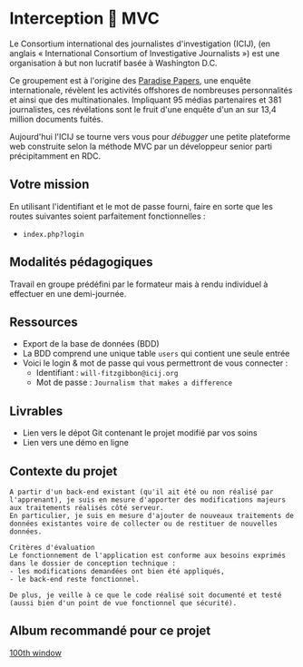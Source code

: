 # Interception 🐹 MVC

Le Consortium international des journalistes d'investigation (ICIJ), (en anglais « International Consortium of Investigative Journalists ») est une organisation à but non lucratif basée à Washington D.C.

Ce groupement est à l'origine des [Paradise Papers](https://fr.wikipedia.org/wiki/Paradise_Papers), une enquête internationale, révèlent les activités offshores de nombreuses personnalités et ainsi que des multinationales. Impliquant 95 médias partenaires et 381 journalistes, ces révélations sont le fruit d'une enquête d'un an sur 13,4 million documents fuités.

Aujourd'hui l'ICIJ se tourne vers vous pour *débugger* une petite plateforme web construite selon la méthode MVC par un développeur senior parti précipitamment en RDC.

## Votre mission

En utilisant l'identifiant et le mot de passe fourni, faire en sorte que les routes suivantes soient parfaitement fonctionnelles :
- `index.php?login`

## Modalités pédagogiques

Travail en groupe prédéfini par le formateur mais à rendu individuel à effectuer en une demi-journée.

## Ressources

- Export de la base de données (BDD)
- La BDD comprend une unique table `users` qui contient une seule entrée
- Voici le login & mot de passe qui vous permettront de vous connecter :
  - Identifiant : `will-fitzgibbon@icij.org`
  - Mot de passe : `Journalism that makes a difference`

## Livrables

- Lien vers le dépot Git contenant le projet modifié par vos soins
- Lien vers une démo en ligne

## Contexte du projet

```
A partir d'un back-end existant (qu'il ait été ou non réalisé par l'apprenant), je suis en mesure d'apporter des modifications majeurs aux traitements réalisés côté serveur.
En particulier, je suis en mesure d'ajouter de nouveaux traitements de données existantes voire de collecter ou de restituer de nouvelles données.

Critères d'évaluation
Le fonctionnement de l'application est conforme aux besoins exprimés dans le dossier de conception technique :
- les modifications demandées ont bien été appliqués,
- le back-end reste fonctionnel.

De plus, je veille à ce que le code réalisé soit documenté et testé (aussi bien d'un point de vue fonctionnel que sécurité).
```

## Album recommandé pour ce projet
[100th window](https://www.youtube.com/watch?v=FYVBx_1sgYY&list=OLAK5uy_n4MOZ1jMRSOCzcS1O7n1WpXgyTejYVB9E&index=1)